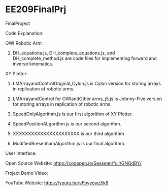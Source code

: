 # EE209FinalPrj
FinalProject


Code Explanation:

OWI Robotic Arm:
  1. DH_equations.js, DH_complete_equations.js, and DH_complete_method.js are code files for implementing forward and inverse kinematics. 

XY Plotter:

  1. LMArrayandControlOriginal_Cylon.js is Cylon version for storing arrays in replication of robotic arms.
  
  2. LMArrayandControl for OWIandOther arms_j5.js is Johnny-Five version for storing arrays in replication of robotic arms.
  
  3. SpeedOnlyAlgorithm.js is our first algorithm of XY Plotter.

  4. SpeedPositionALgorithm.js is our second algorithm. 

  5. XXXXXXXXXXXXXXXXXXXXXX is our third algorithm

  6. ModifiedBresenhamAlgorithm.js is our final algorithm.



User Interface:

Open Source Website: https://codepen.io/Seasean/full/GNQdBY/

Froject Demo Video:

YouTube Website: https://youtu.be/vFbyycwz5k8
